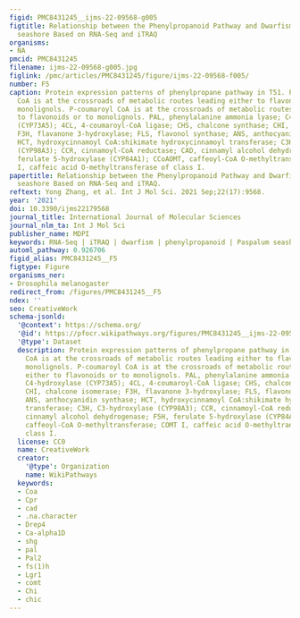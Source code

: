 ```yaml
---
figid: PMC8431245__ijms-22-09568-g005
figtitle: Relationship between the Phenylpropanoid Pathway and Dwarfism of Paspalum
  seashore Based on RNA-Seq and iTRAQ
organisms:
- NA
pmcid: PMC8431245
filename: ijms-22-09568-g005.jpg
figlink: /pmc/articles/PMC8431245/figure/ijms-22-09568-f005/
number: F5
caption: Protein expression patterns of phenylpropane pathway in T51. P-coumaroyl
  CoA is at the crossroads of metabolic routes leading either to flavonoids or to
  monolignols. P-coumaroyl CoA is at the crossroads of metabolic routes leading either
  to flavonoids or to monolignols. PAL, phenylalanine ammonia lyase; C4H, C4-hydroxylase
  (CYP73A5); 4CL, 4-coumaroyl-CoA ligase; CHS, chalcone synthase; CHI, chalcone isomerase;
  F3H, flavanone 3-hydroxylase; FLS, flavonol synthase; ANS, anthocyanidin synthase;
  HCT, hydroxycinnamoyl CoA:shikimate hydroxycinnamoyl transferase; C3H, C3-hydroxylase
  (CYP98A3); CCR, cinnamoyl-CoA reductase; CAD, cinnamyl alcohol dehydrogenase; F5H,
  ferulate 5-hydroxylase (CYP84A1); CCoAOMT, caffeoyl-CoA O-methyltransferase; COMT
  I, caffeic acid O-methyltransferase of class I.
papertitle: Relationship between the Phenylpropanoid Pathway and Dwarfism of Paspalum
  seashore Based on RNA-Seq and iTRAQ.
reftext: Yong Zhang, et al. Int J Mol Sci. 2021 Sep;22(17):9568.
year: '2021'
doi: 10.3390/ijms22179568
journal_title: International Journal of Molecular Sciences
journal_nlm_ta: Int J Mol Sci
publisher_name: MDPI
keywords: RNA-Seq | iTRAQ | dwarfism | phenylpropanoid | Paspalum seashore | lignin
automl_pathway: 0.926706
figid_alias: PMC8431245__F5
figtype: Figure
organisms_ner:
- Drosophila melanogaster
redirect_from: /figures/PMC8431245__F5
ndex: ''
seo: CreativeWork
schema-jsonld:
  '@context': https://schema.org/
  '@id': https://pfocr.wikipathways.org/figures/PMC8431245__ijms-22-09568-g005.html
  '@type': Dataset
  description: Protein expression patterns of phenylpropane pathway in T51. P-coumaroyl
    CoA is at the crossroads of metabolic routes leading either to flavonoids or to
    monolignols. P-coumaroyl CoA is at the crossroads of metabolic routes leading
    either to flavonoids or to monolignols. PAL, phenylalanine ammonia lyase; C4H,
    C4-hydroxylase (CYP73A5); 4CL, 4-coumaroyl-CoA ligase; CHS, chalcone synthase;
    CHI, chalcone isomerase; F3H, flavanone 3-hydroxylase; FLS, flavonol synthase;
    ANS, anthocyanidin synthase; HCT, hydroxycinnamoyl CoA:shikimate hydroxycinnamoyl
    transferase; C3H, C3-hydroxylase (CYP98A3); CCR, cinnamoyl-CoA reductase; CAD,
    cinnamyl alcohol dehydrogenase; F5H, ferulate 5-hydroxylase (CYP84A1); CCoAOMT,
    caffeoyl-CoA O-methyltransferase; COMT I, caffeic acid O-methyltransferase of
    class I.
  license: CC0
  name: CreativeWork
  creator:
    '@type': Organization
    name: WikiPathways
  keywords:
  - Coa
  - Cpr
  - cad
  - .na.character
  - Drep4
  - Ca-alpha1D
  - shg
  - pal
  - Pal2
  - fs(1)h
  - Lgr1
  - comt
  - Chi
  - chic
---
```

